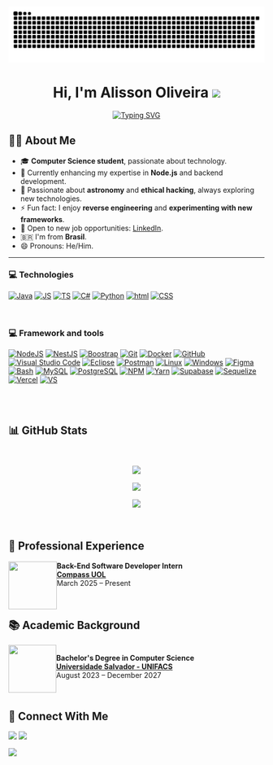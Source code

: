 <p align="center">
  <img src="https://github.com/Alisson-Oliver/Alisson-Oliver/blob/output/github-contribution-grid-snake-dark.svg" alt="snake gif" />
</p>

<h1 align="center"><b>Hi, I'm Alisson Oliveira</b> <img src="https://media.giphy.com/media/hvRJCLFzcasrR4ia7z/giphy.gif" width="35"></h1>

<p align="center">
  <a href="https://git.io/typing-svg">
    <img src="https://readme-typing-svg.demolab.com?font=&size=29&duration=3000&pause=1000&color=7225D9&random=false&width=550&height=45&lines=Sou+apaixonado+pela+tecnologia%2C;Estudante+de+Ci%C3%AAncia+da+Computa%C3%A7%C3%A3o%2C;Sempre+buscando+aprender%2C;Gosto+de+resolver+problemas%2C;Entusiasta+de+inova%C3%A7%C3%A3o." alt="Typing SVG" />
  </a>
</p>

## 🧑‍💻 **About Me**

- 🎓 **Computer Science student**, passionate about technology.
- 🚀 Currently enhancing my expertise in **Node.js** and backend development.
- 🔭 Passionate about **astronomy** and **ethical hacking**, always exploring new technologies.
- ⚡ Fun fact: I enjoy **reverse engineering** and **experimenting with new frameworks**.
- 💼 Open to new job opportunities: [LinkedIn](https://www.linkedin.com/in/alisson-oliver/).
- 🇧🇷 I'm from **Brasil**.
- 😄 Pronouns: He/Him.

---

### 💻 **Technologies**

	
[![Java](https://skillicons.dev/icons?i=java&theme=light)](https://skillicons.dev)
[![JS](https://skillicons.dev/icons?i=js&theme=dark)](https://skillicons.dev)
[![TS](https://skillicons.dev/icons?i=ts&theme=dark)](https://skillicons.dev)
[![C#](https://skillicons.dev/icons?i=cs&theme=dark)](https://skillicons.dev)
[![Python](https://skillicons.dev/icons?i=python&theme=dark)](https://skillicons.dev)
[![html](https://skillicons.dev/icons?i=html&theme=dark)](https://skillicons.dev)
[![CSS](https://skillicons.dev/icons?i=css&theme=dark)](https://skillicons.dev)

<br>

### 💻 **Framework and tools**

[![NodeJS](https://skillicons.dev/icons?i=nodejs&theme=dark)](https://skillicons.dev)
[![NestJS](https://skillicons.dev/icons?i=nestjs&theme=dark)](https://skillicons.dev)
[![Boostrap](https://skillicons.dev/icons?i=bootstrap&theme=dark)](https://skillicons.dev)
[![Git](https://skillicons.dev/icons?i=git&theme=dark)](https://skillicons.dev)
[![Docker](https://skillicons.dev/icons?i=docker&theme=dark)](https://skillicons.dev)
[![GitHub](https://skillicons.dev/icons?i=github&theme=dark)](https://skillicons.dev)
[![Visual Studio Code](https://skillicons.dev/icons?i=vscode&theme=dark)](https://skillicons.dev)
[![Eclipse](https://skillicons.dev/icons?i=eclipse&theme=dark)](https://skillicons.dev)
[![Postman](https://skillicons.dev/icons?i=postman&theme=dark)](https://skillicons.dev)
[![Linux](https://skillicons.dev/icons?i=linux&theme=dark)](https://skillicons.dev)
[![Windows](https://skillicons.dev/icons?i=windows&theme=dark)](https://skillicons.dev)
[![Figma](https://skillicons.dev/icons?i=figma&theme=dark)](https://skillicons.dev)
[![Bash](https://skillicons.dev/icons?i=bash&theme=dark)](https://skillicons.dev)
[![MySQL](https://skillicons.dev/icons?i=mysql&theme=dark)](https://skillicons.dev)
[![PostgreSQL](https://skillicons.dev/icons?i=postgres&theme=dark)](https://skillicons.dev)
[![NPM](https://skillicons.dev/icons?i=npm&theme=dark)](https://skillicons.dev)
[![Yarn](https://skillicons.dev/icons?i=yarn&theme=dark)](https://skillicons.dev)
[![Supabase](https://skillicons.dev/icons?i=supabase&theme=dark)](https://skillicons.dev)
[![Sequelize](https://skillicons.dev/icons?i=sequelize&theme=dark)](https://skillicons.dev)
[![Vercel](https://skillicons.dev/icons?i=vercel&theme=dark)](https://skillicons.dev)
[![VS](https://skillicons.dev/icons?i=visualstudio&theme=dark)](https://skillicons.dev)

<br><br>

## 📊 **GitHub Stats**

<br>

<p align="center">
  <img src="https://github-readme-stats.vercel.app/api?username=Alisson-Oliver&show_icons=true&theme=radical" width="48%" />
</p>

<p align="center">
  <img src="https://github-readme-stats.vercel.app/api/top-langs/?username=Alisson-Oliver&layout=compact&theme=radical" width="48%" />
</p>

<p align="center">
  <img src="https://github-profile-summary-cards.vercel.app/api/cards/profile-details?username=Alisson-Oliver&theme=radical" width="48%" />
</p>

<br>

## 🏦 **Professional Experience**

[<img align="left" height="94px" width="95px" src="https://media.licdn.com/dms/image/v2/D4D0BAQFd2rOF6ddv6w/company-logo_200_200/company-logo_200_200/0/1737984027931/compass_uol_logo?e=2147483647&v=beta&t=D6esV5jvhBHpAogtuPnJlM5QsixDedKlsqlSSkRVYHk"/>](https://compass.uol/en/home/)

**Back-End Software Developer Intern**  
[**Compass UOL**](https://compass.uol/en/home/)  
March 2025 – Present  

<br>

## 📚 **Academic Background**

[<img align="left" height="94px" width="94px" src="https://i.postimg.cc/k4brvXpj/unifacs.png"/>](https://www.unifacs.br)  
**Bachelor's Degree in Computer Science**  
[**Universidade Salvador - UNIFACS**](https://www.unifacs.br)  
August 2023 – December 2027   

<br>

## 🤝 **Connect With Me**

[<img src="https://img.shields.io/badge/linkedin-%230077B5.svg?&style=for-the-badge&logo=linkedin&logoColor=white" />](https://www.linkedin.com/in/alisson-oliver/) 
[<img src="https://img.shields.io/badge/Gmail-EA4335.svg?style=for-the-badge&logo=Gmail&logoColor=white">](mailto:alisson.oliver.dev@gmail.com)

<img src="https://user-images.githubusercontent.com/73097560/115834477-dbab4500-a447-11eb-908a-139a6edaec5c.gif">
